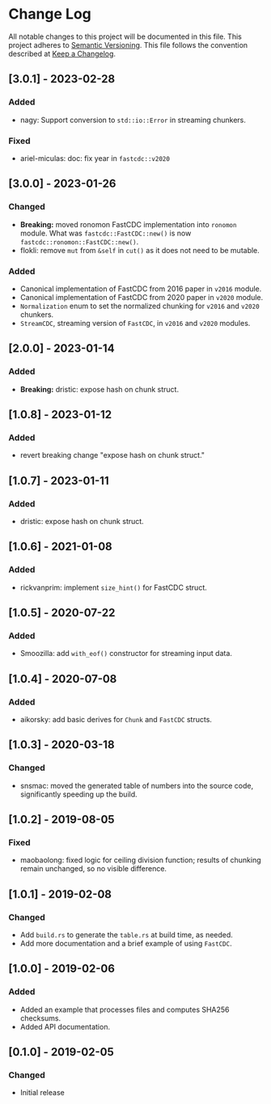 # Change Log

All notable changes to this project will be documented in this file.
This project adheres to [Semantic Versioning](http://semver.org/).
This file follows the convention described at
[Keep a Changelog](http://keepachangelog.com/en/1.0.0/).

## [3.0.1] - 2023-02-28
### Added
- nagy: Support conversion to `std::io::Error` in streaming chunkers.
### Fixed
- ariel-miculas: doc: fix year in `fastcdc::v2020`

## [3.0.0] - 2023-01-26
### Changed
- **Breaking:** moved ronomon FastCDC implementation into `ronomon` module.
  What was `fastcdc::FastCDC::new()` is now `fastcdc::ronomon::FastCDC::new()`.
- flokli: remove `mut` from `&self` in `cut()` as it does not need to be mutable.
### Added
- Canonical implementation of FastCDC from 2016 paper in `v2016` module.
- Canonical implementation of FastCDC from 2020 paper in `v2020` module.
- `Normalization` enum to set the normalized chunking for `v2016` and `v2020` chunkers.
- `StreamCDC`, streaming version of `FastCDC`, in `v2016` and `v2020` modules.

## [2.0.0] - 2023-01-14
### Added
- **Breaking:** dristic: expose hash on chunk struct.

## [1.0.8] - 2023-01-12
### Added
- revert breaking change "expose hash on chunk struct."

## [1.0.7] - 2023-01-11
### Added
- dristic: expose hash on chunk struct.

## [1.0.6] - 2021-01-08
### Added
- rickvanprim: implement `size_hint()` for FastCDC struct.

## [1.0.5] - 2020-07-22
### Added
- Smoozilla: add `with_eof()` constructor for streaming input data.

## [1.0.4] - 2020-07-08
### Added
- aikorsky: add basic derives for `Chunk` and `FastCDC` structs.

## [1.0.3] - 2020-03-18
### Changed
- snsmac: moved the generated table of numbers into the source code,
  significantly speeding up the build.

## [1.0.2] - 2019-08-05
### Fixed
- maobaolong: fixed logic for ceiling division function; results of
  chunking remain unchanged, so no visible difference.

## [1.0.1] - 2019-02-08
### Changed
- Add `build.rs` to generate the `table.rs` at build time, as needed.
- Add more documentation and a brief example of using `FastCDC`.

## [1.0.0] - 2019-02-06
### Added
- Added an example that processes files and computes SHA256 checksums.
- Added API documentation.

## [0.1.0] - 2019-02-05
### Changed
- Initial release
